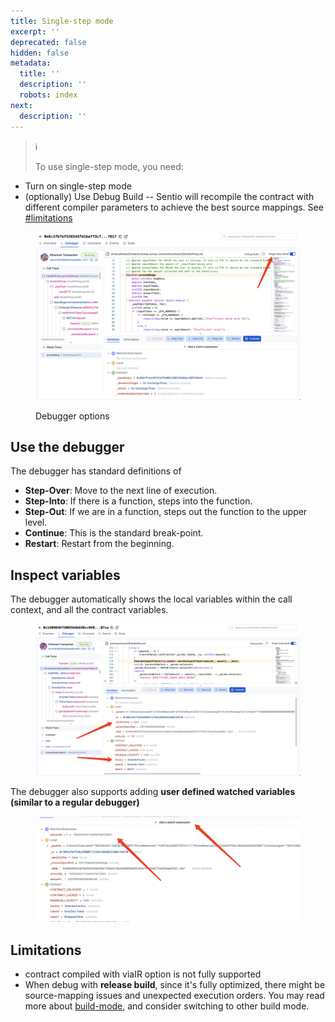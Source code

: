 ```yaml
---
title: Single-step mode
excerpt: ''
deprecated: false
hidden: false
metadata:
  title: ''
  description: ''
  robots: index
next:
  description: ''
---
```

> ℹ️
>
> To use single-step mode, you need:

* Turn on single-step mode
* (optionally) Use Debug Build -- Sentio will recompile the contract with different compiler parameters to achieve the best source mappings. See [#limitations](single-step-mode#limitations "mention")

<figure>
  <img src="https://raw.githubusercontent.com/sentioxyz/docs/v1.0/.gitbook/assets/image (4) (6) (1).png" alt="" />
  <figcaption>
    <p>Debugger options</p>
  </figcaption>
</figure>

## Use the debugger

The debugger has standard definitions of

* **Step-Over**: Move to the next line of execution.
* **Step-Into**: If there is a function, steps into the function.
* **Step-Out**: If we are in a function, steps out the function to the upper level.
* **Continue**: This is the standard break-point.
* **Restart**: Restart from the beginning.

## Inspect variables 

The debugger automatically shows the local variables within the call context, and all the contract variables.

<figure>
  <img src="https://raw.githubusercontent.com/sentioxyz/docs/v1.0/.gitbook/assets/image (1) (1) (1) (2).png" alt="" />
  <figcaption></figcaption>
</figure>

The debugger also supports adding **user defined watched variables (similar to a regular debugger)**

<figure>
  <img src="https://raw.githubusercontent.com/sentioxyz/docs/v1.0/.gitbook/assets/image (1) (1) (3).png" alt="" />
  <figcaption></figcaption>
</figure>

## Limitations

* contract compiled with viaIR option is not fully supported
* When debug with **release build**, since it's fully optimized, there might be source-mapping issues and unexpected execution orders. You may read more about [build-mode](build-mode "mention"), and consider switching to other build mode.